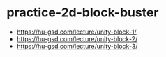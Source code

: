 # practice-2d-block-buster
- https://hu-gsd.com/lecture/unity-block-1/
- https://hu-gsd.com/lecture/unity-block-2/
- https://hu-gsd.com/lecture/unity-block-3/
